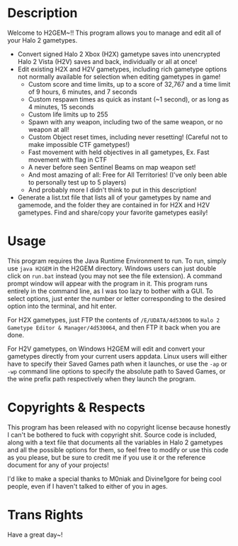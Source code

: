 Description
===========

Welcome to H2GEM~!! This program allows you to manage and edit all of your Halo 2 gametypes.

- Convert signed Halo 2 Xbox (H2X) gametype saves into unencrypted Halo 2 Vista (H2V) saves and back, individually or all at once!
- Edit existing H2X and H2V gametypes, including rich gametype options not normally available for selection when editing gametypes in game!
  - Custom score and time limits, up to a score of 32,767 and a time limit of 9 hours, 6 minutes, and 7 seconds
  - Custom respawn times as quick as instant (~1 second), or as long as 4 minutes, 15 seconds
  - Custom life limits up to 255
  - Spawn with any weapon, including two of the same weapon, or no weapon at all!
  - Custom Object reset times, including never resetting! (Careful not to make impossible CTF gametypes!)
  - Fast movement with held objectives in all gametypes, Ex. Fast movement with flag in CTF
  - A never before seen Sentinel Beams on map weapon set!
  - And most amazing of all: Free for All Territories! (I've only been able to personally test up to 5 players)
  - And probably more I didn't think to put in this description!
- Generate a list.txt file that lists all of your gametypes by name and gamemode, and the folder they are contained in for H2X and H2V gametypes. Find and share/copy your favorite gametypes easily!


Usage
=====

This program requires the Java Runtime Environment to run. To run, simply use `java H2GEM` in the H2GEM directory. Windows users can just double click on `run.bat` instead (you may not see the file extension). A command prompt window will appear with the program in it. This program runs entirely in the command line, as I was too lazy to bother with a GUI. To select options, just enter the number or letter corresponding to the desired option into the terminal, and hit enter. 

For H2X gametypes, just FTP the contents of `/E/UDATA/4d53006` to `Halo 2 Gametype Editor & Manager/4d530064`, and then FTP it back when you are done.

For H2V gametypes, on Windows H2GEM will edit and convert your gametypes directly from your current users appdata. Linux users will either have to specify their Saved Games path when it launches, or use the `-ap` or `-wp` command line options to specify the absolute path to Saved Games, or the wine prefix path respectively when they launch the program. 


Copyrights & Respects
=====================

This program has been released with no copyright license because honestly I can't be bothered to fuck with copyright shit. Source code is included, along with a text file that documents all the variables in Halo 2 gametypes and all the possible options for them, so feel free to modify or use this code as you please, but be sure to credit me if you use it or the reference document for any of your projects!

I'd like to make a special thanks to M0niak and Divine1gore for being cool people, even if I haven't talked to either of you in ages.


Trans Rights
============

Have a great day~!
